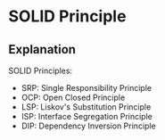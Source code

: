 # SOLID Principle

## Explanation

SOLID Principles: 
- SRP: Single Responsibility Principle
- OCP: Open Closed Principle
- LSP: Liskov's Substitution Principle
- ISP: Interface Segregation Principle
- DIP: Dependency Inversion Principle